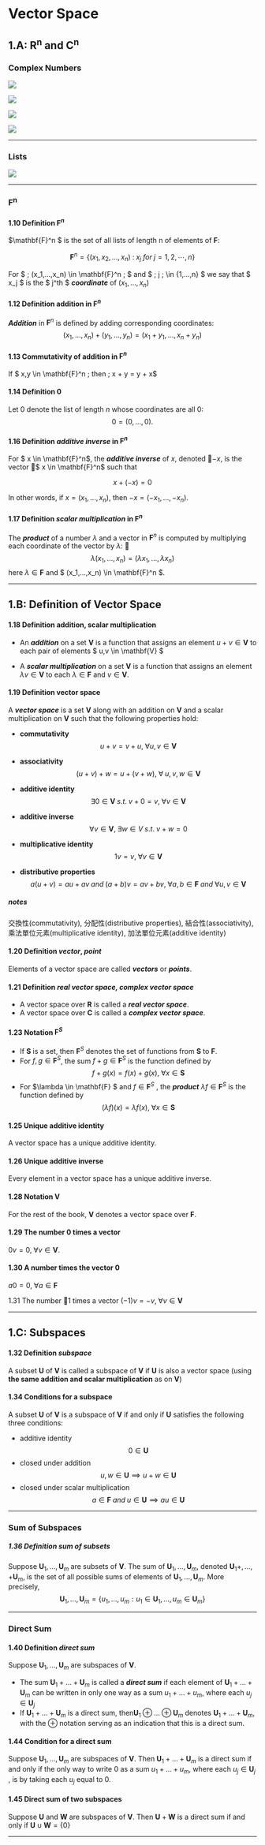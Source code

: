 # Vector Space

## 1.A: R<sup>n</sup> and C<sup>n</sup>

### Complex Numbers
![](assets/markdown-img-paste-20200617190125779.png)

![](assets/markdown-img-paste-20200617190200969.png)

![](assets/markdown-img-paste-20200617190227345.png)

![](assets/markdown-img-paste-20200617190259767.png)

* * *

### Lists

![](assets/markdown-img-paste-20200617190331237.png)

* * *


### F<sup>n</sup>

#### 1.10 Definition $\mathbf{F}^n$
$\mathbf{F}^n $ is the set of all lists of length n of elements of $\mathbf{F}$:

$$ \mathbf{F}^n = \{ (x_1, x_2, \dots, x_n ) \; : \; x_j  \;  for \; j = 1,2,\cdots,n   \}
$$

For $ \; (x_1,...,x_n) \in \mathbf{F}^n \; $ and $ \; j \; \in \{1,...,n\}
$ we say that $ x_j $ is the $ j^th $ ***coordinate*** of $(x_1,...,x_n)$

#### 1.12 Definition addition in $\mathbf{F}^n$
***Addition*** in $\mathbf{F}^n$ is defined by adding corresponding coordinates:
$$ (x_1,...,x_n)+(y_1,...,y_n)=(x_1+y_1,...,x_n+y_n) $$

#### 1.13 Commutativity of addition in $\mathbf{F}^n$
If $ x,y \in \mathbf{F}^n \; then \; x + y = y + x$

#### 1.14 Definition 0
Let 0 denote the list of length $n$ whose coordinates are all 0:
$$0 = (0,...,0).$$

#### 1.16 Definition ***additive inverse*** in $\mathbf{F}^n$
For $ x \in \mathbf{F}^n$, the ***additive inverse*** of $x$, denoted $-x$, is the vector $ x \in \mathbf{F}^n$
such that

$$ x + (-x) = 0 $$

In other words, if $x=(x_1,...,x_n)$, then $-x = (-x_1,...,-x_n)$.

#### 1.17 Definition ***scalar multiplication*** in $\mathbf{F}^n$
The ***product*** of a number $\lambda$ and a vector in $\mathbf{F}^n$ is computed by multiplying
each coordinate of the vector by $\lambda$:
$$\lambda(x_1,...,x_n) = (\lambda x_1,...,\lambda x_n) $$
here $\lambda \in \mathbf{F}$ and $ (x_1,...,x_n) \in \mathbf{F}^n $.

* * *

## 1.B: Definition of Vector Space

#### 1.18 Definition addition, scalar multiplication

- An ***addition*** on a set $\mathbf{V}$ is a function that assigns an element $u+v \in \mathbf{V}$ to each pair of elements $ u,v \in \mathbf{V} $

- A ***scalar multiplication*** on a set $\mathbf{V}$ is a function that assigns an element $\lambda v \in \mathbf{V}$ to each $\lambda \in \mathbf{F}$ and $v \in \mathbf{V}$.

#### 1.19 Definition vector space
A ***vector space*** is a set $\mathbf{V}$ along with an addition on $\mathbf{V}$ and a scalar multiplication on $\mathbf{V}$ such that the following properties hold:

- **commutativity**
$$u + v = v + u, \; \forall u,v \in \mathbf{V} $$
- **associativity**
$$ (u+v) +w = u+(v+w) , \; \forall \; u, v, w \in \mathbf{V} $$
- **additive identity**
  $$\exists 0 \in \mathbf{V} \; s.t. \; v + 0 = v, \; \forall v  \in \mathbf{V} $$

- **additive inverse**
$$\forall v  \in \mathbf{V},\; \exists w \in V \; s.t. \; v + w = 0$$
- **multiplicative identity**
$$1v = v, \; \forall v \in \mathbf{V} $$
- **distributive properties**
$$a(u + v) = au + av \; and \; (a + b)v = av + bv,\; \forall a, b \in \mathbf{F} \; and \; \forall u,v \in \mathbf{V}$$

##### notes
交換性(commutativity), 分配性(distributive properties), 結合性(associativity), 乘法單位元素(multiplicative identity), 加法單位元素(additive identity)

#### 1.20 Definition ***vector***, ***point***
Elements of a vector space are called ***vectors*** or ***points***.

#### 1.21 Definition ***real vector space, complex vector space***
- A vector space over $\mathbf{R}$ is called a ***real vector space***.
- A vector space over $\mathbf{C}$ is called a ***complex vector space***.


#### 1.23 Notation $\mathbf{F}^S$
- If $\mathbf{S}$ is a set, then $\mathbf{F}^S$ denotes the set of functions from $\mathbf{S}$ to $\mathbf{F}$.
- For $f,g \in \mathbf{F}^S$, the sum $f+g \in \mathbf{F}^S$ is the function defined by
$$ f+g(x) = f(x)+g(x) ,\; \forall x \in \mathbf{S}$$
- For $\lambda \in \mathbf{F} $ and $f \in \mathbf{F}^S$ , the ***product*** $\lambda f \in \mathbf{F}^S$ is the function defined by
$$ (\lambda f)(x) = \lambda f(x) ,\; \forall x \in \mathbf{S} $$

#### 1.25 Unique additive identity
A vector space has a unique additive identity.

#### 1.26 Unique additive inverse
Every element in a vector space has a unique additive inverse.

#### 1.28 Notation $\mathbf{V}$
For the rest of the book, $\mathbf{V}$ denotes a vector space over $\mathbf{F}$.

#### 1.29 The number 0 times a vector
$0v=0 ,\; \forall v \in  \mathbf{V}$.

#### 1.30 A number times the vector 0
$a0 = 0 ,\; \forall a \in \mathbf{F}$

1.31 The number 1 times a vector
$(-1)v = -v ,\; \forall v \in \mathbf{V}$

* * *

## 1.C: Subspaces

#### 1.32 Definition ***subspace***
A subset $\mathbf{U}$ of $\mathbf{V}$ is called a subspace of $\mathbf{V}$ if $\mathbf{U}$ is also a vector space
(using **the same addition and scalar multiplication** as on $\mathbf{V}$)

#### 1.34 Conditions for a subspace
A subset $\mathbf{U}$ of $\mathbf{V}$ is a subspace of $\mathbf{V}$ if and only if $\mathbf{U}$ satisfies the following three conditions:
- additive identity
$$0 \in \mathbf{U}$$
- closed under addition
$$u,w \in \mathbf{U} \implies u+w \in \mathbf{U}$$
- closed under scalar multiplication
$$a \in \mathbf{F} \; and \; u \in \mathbf{U} \implies au \in \mathbf{U}$$

* * *

### Sum of Subspaces

##### 1.36 Definition ***sum of subsets***
Suppose $\mathbf{U}_1,...,\mathbf{U}_m$ are subsets of $\mathbf{V}$. The sum of $\mathbf{U}_1,...,\mathbf{U}_m$, denoted
$\mathbf{U}_1+,...,+\mathbf{U}_m$, is the set of all possible sums of elements of $\mathbf{U}_1,...,\mathbf{U}_m$.
More precisely,
$$\mathbf{U}_1,...,\mathbf{U}_m = \{u_1,...,u_m: u_1 \in \mathbf{U}_1,...,u_m \in \mathbf{U}_m \}$$

* * *

### Direct Sum


#### 1.40 Definition ***direct sum***
Suppose $\mathbf{U}_1,...,\mathbf{U}_m$ are subspaces of $\mathbf{V}$.
- The sum $\mathbf{U}_1+...+\mathbf{U}_m$ is called a ***direct sum*** if each element of $\mathbf{U}_1+...+\mathbf{U}_m$ can be written in only one way as a sum $u_1+...+u_m$, where each $u_j \in \mathbf{U}_j$
- If $\mathbf{U}_1+...+\mathbf{U}_m$ is a direct sum, then$\mathbf{U}_1 \oplus...\oplus \mathbf{U}_m$ denotes
$\mathbf{U}_1+...+\mathbf{U}_m$, with the $\oplus$ notation serving as an indication that this is a direct sum.


#### 1.44 Condition for a direct sum
Suppose $\mathbf{U}_1,...,\mathbf{U}_m$ are subspaces of $\mathbf{V}$. Then $\mathbf{U}_1+...+\mathbf{U}_m$ is a direct sum if and only if the only way to write 0 as a sum $u_1+...+u_m$, where each $u_j \in \mathbf{U}_j$ , is by taking each $u_j$ equal to 0.


#### 1.45 Direct sum of two subspaces
Suppose $\mathbf{U}$ and $\mathbf{W}$ are subspaces of $\mathbf{V}$. Then $\mathbf{U} + \mathbf{W}$  is a direct sum if and only if $\mathbf{U} \cup \mathbf{W} = \{ 0 \}$



* * *
